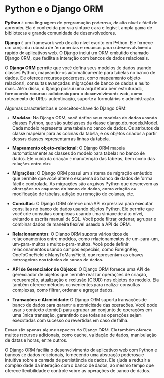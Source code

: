 # Python e o Django ORM

**Python** é uma linguagem de programação poderosa, de alto nível e fácil de aprender. Ela é conhecida por sua sintaxe clara e legível, ampla gama de bibliotecas e grande comunidade de desenvolvedores.

**Django** é um framework web de alto nível escrito em Python. Ele fornece um conjunto robusto de ferramentas e recursos para o desenvolvimento rápido de aplicativos web. O Django inclui um ORM embutido chamado Django ORM, que facilita a interação com bancos de dados relacionais.

O **Django ORM** permite que você defina seus modelos de dados usando classes Python, mapeando-os automaticamente para tabelas no banco de dados. Ele oferece recursos poderosos, como mapeamento objeto-relacional, consultas avançadas, migrações de banco de dados e muito mais. Além disso, o Django possui uma arquitetura bem estruturada, fornecendo recursos adicionais para o desenvolvimento web, como roteamento de URLs, autenticação, suporte a formulários e administração.

Algumas características e conceitos-chave do Django ORM:

* **Modelos**: No Django ORM, você define seus modelos de dados usando classes Python, que são subclasses da classe django.db.models.Model. Cada modelo representa uma tabela no banco de dados. Os atributos da classe mapeiam para as colunas da tabela, e os objetos criados a partir dessas classes representam as linhas da tabela.

* **Mapeamento objeto-relacional**: O Django ORM mapeia automaticamente as classes do modelo para tabelas no banco de dados. Ele cuida da criação e manutenção das tabelas, bem como das relações entre elas.

* **Migrações**: O Django ORM possui um sistema de migração embutido que permite que você altere o esquema do banco de dados de forma fácil e controlada. As migrações são arquivos Python que descrevem as alterações no esquema do banco de dados, como criação ou modificação de tabelas, adição ou remoção de colunas, etc.

* **Consultas**: O Django ORM oferece uma API expressiva para executar consultas no banco de dados usando objetos Python. Ele permite que você crie consultas complexas usando uma sintaxe de alto nível, evitando a escrita manual de SQL. Você pode filtrar, ordenar, agrupar e combinar dados de maneira flexível usando a API do ORM.

* **Relacionamentos**: O Django ORM suporta vários tipos de relacionamentos entre modelos, como relacionamentos de um-para-um, um-para-muitos e muitos-para-muitos. Você pode definir relacionamentos usando campos especiais, como ForeignKey, OneToOneField e ManyToManyField, que representam as chaves estrangeiras nas tabelas do banco de dados.

* **API de Gerenciador de Objetos**: O Django ORM fornece uma API de gerenciador de objetos que permite realizar operações de criação, recuperação, atualização e exclusão (CRUD) nos objetos do modelo. Ela também oferece métodos convenientes para realizar consultas complexas, como filtrar, ordenar e agregar dados.

* **Transações e Atomicidade**: O Django ORM suporta transações de banco de dados para garantir a atomicidade das operações. Você pode usar o contexto atomic() para agrupar um conjunto de operações em uma única transação, garantindo que todas as operações sejam executadas com sucesso ou revertidas em caso de falha.

Esses são apenas alguns aspectos do Django ORM. Ele também oferece muitos recursos adicionais, como cache, validação de dados, manipulação de datas e horas, entre outros.

O Django ORM facilita o desenvolvimento de aplicativos web com Python e bancos de dados relacionais, fornecendo uma abstração poderosa e intuitiva sobre a camada de persistência de dados. Ele ajuda a reduzir a complexidade da interação com o banco de dados, ao mesmo tempo que oferece flexibilidade e controle sobre as operações de banco de dados.